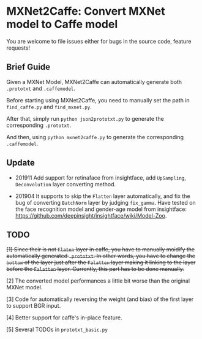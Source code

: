 # MXNet2Caffe: Convert MXNet model to Caffe model

You are welcome to file issues either for bugs in the source code, feature requests!


## Brief Guide

Given a MXNet Model, MXNet2Caffe can automatically generate both `.prototxt` and `.caffemodel`.

Before starting using MXNet2Caffe, you need to manually set the path in `find_caffe.py` and `find_mxnet.py`.

After that, simply run `python json2prototxt.py` to generate the corresponding `.prototxt`.

And then, using `python mxnet2caffe.py` to generate the corresponding `.caffemodel`.

## Update
- 201911 Add support for retinaface from insightface, add `UpSampling`, `Deconvolution` layer converting method.

- 201904 It supports to skip the `Flatten` layer automatically, and fix the bug of converting `BatchNorm` layer by judging `fix_gamma`.
Have tested on the face recognition model and gender-age model from insightface: https://github.com/deepinsight/insightface/wiki/Model-Zoo.


## TODO

~~[1] Since their is not `Flaten` layer in caffe, you have to manually moidify the automatically generated `.prototxt`. In other words, you have to change the `bottom` of the layer just after the `Falatten` layer making it linking to the layer before the `Falatten` layer. Currently, this part has to be done manually.~~

[2] The converted model performances a little bit worse than the original MXNet model.

[3] Code for automatically reversing the weight (and bias) of the first layer to support BGR input.

[4] Better support for caffe's in-place feature.

[5] Several TODOs in `prototxt_basic.py`
